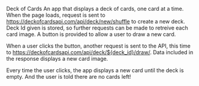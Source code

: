 Deck of Cards
An app that displays a deck of cards, one card at a time. When the page loads, request is sent to https://deckofcardsapi.com/api/deck/new/shuffle to create a new deck. Deck Id given is stored, so further requests can be made to retreive each card image. A button is provided to allow a user to draw a new card.

When a user clicks the button, another request is sent to the API, this time to https://deckofcardsapi.com/api/deck/${deck_id}/draw/. Data included in the response  displays a new card image.

Every time the user clicks, the app displays a new card until the deck is empty. And the user is told there are no cards left!

